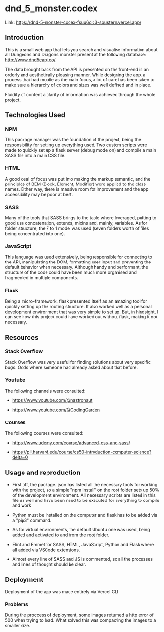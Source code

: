 # dnd_5_monster.codex

Link: https://dnd-5-monster-codex-fsuu6cic3-soustern.vercel.app/

## Introduction

This is a small web app that lets you search and visualise information about all Dungeons and Dragons monster present at the following database: http://www.dnd5eapi.co/

The data brought back from the API is presented on the front-end in an orderly and aesthetically pleasing manner. While designing the app, a process that had mobile as the main focus, a lot of care has been taken to make sure a hierarchy of colors and sizes was well defined and in place.

Fluidity of content a clarity of information was achieved through the whole project.

## Technologies Used

### NPM

This package manager was the foundation of the project, being the responsibility for setting up everything used. Two custom scripts were made to quickly set up a flask server (debug mode on) and compile a main SASS file into a main CSS file.

### HTML

A good deal of focus was put into making the markup semantic, and the principles of BEM (Block, Element, Modifier) were applied to the class names. 
Either way, there is massive room for improvement and the app accessibility may be poor at best.

### SASS

Many of the tools that SASS brings to the table where leveraged, putting to good use concatenation, extends, mixins and, mainly, variables.
As for folder structure, the 7 to 1 model was used (seven folders worth of files being concentrated into one).

### JavaScript

This language was used extensively, being responsible for connecting to the API, manipulating the DOM, formatting user input and preventing the default behavior when necessary. Although handy and performant, the structure of the code could have been much more organised and fragmented in multiple components.

### Flask

Being a micro-framework, flask presented itself as an amazing tool for quickly setting up the routing structure. It also worked well as a personal development environment that was very simple to set up.
But, in hindsight, I can see how this project could have worked out without flask, making it not necessary.

## Resources

### Stack Overflow

Stack Overflow was very useful for finding solutions about very specific bugs. Odds where someone had already asked about that before.

### Youtube

The following channels were consulted:

- https://www.youtube.com/@naztronaut

- https://www.youtube.com/@CodingGarden

### Courses

The following courses were consulted: 

- https://www.udemy.com/course/advanced-css-and-sass/

- https://pll.harvard.edu/course/cs50-introduction-computer-science?delta=0

## Usage and reproduction 

- First off, the package. json has listed all the necessary tools for working with the project, so a simple "npm install" on the root folder sets up 50% of the development environment. All necessary scripts are listed in this file as well and have been need to be executed for everything to compile and work

- Python must be installed on the computer and flask has to be added via a "pip3" command.

- As for virtual environments, the default Ubuntu one was used, being added and activated to and from the root folder.

- Elint and Emmet for SASS, HTML, JavaScript, Python and Flask where all added via VSCode extensions.

- Almost every line of SASS and JS is commented, so all the processes and lines of thought should be clear.

## Deployment

Deployment of the app was made entirely via Vercel CLI

### Problems

During the proccess of deployment, some images returned a http error of 500 when trying to load.
What solved this was compacting the images to a smaller size.


